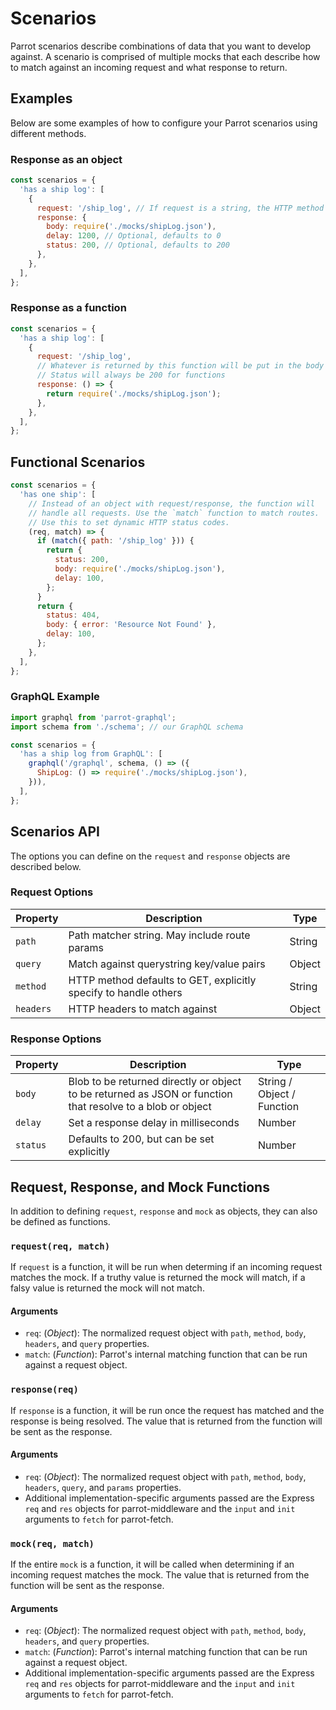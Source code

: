 # Scenarios

Parrot scenarios describe combinations of data that you want to develop against. A scenario is comprised of multiple mocks that each describe how to match against an incoming request and what response to return.

## Examples

Below are some examples of how to configure your Parrot scenarios using different methods.
### Response as an object

```js
const scenarios = {
  'has a ship log': [
    {
      request: '/ship_log', // If request is a string, the HTTP method defaults to GET
      response: {
        body: require('./mocks/shipLog.json'),
        delay: 1200, // Optional, defaults to 0
        status: 200, // Optional, defaults to 200
      },
    },
  ],
};
```

### Response as a function

```js
const scenarios = {
  'has a ship log': [
    {
      request: '/ship_log',
      // Whatever is returned by this function will be put in the body of the response
      // Status will always be 200 for functions
      response: () => {
        return require('./mocks/shipLog.json');
      },
    },
  ],
};
```

## Functional Scenarios

```js
const scenarios = {
  'has one ship': [
    // Instead of an object with request/response, the function will
    // handle all requests. Use the `match` function to match routes.
    // Use this to set dynamic HTTP status codes.
    (req, match) => {
      if (match({ path: '/ship_log' })) {
        return {
          status: 200,
          body: require('./mocks/shipLog.json'),
          delay: 100,
        };
      }
      return {
        status: 404,
        body: { error: 'Resource Not Found' },
        delay: 100,
      };
    },
  ],
};
```

### GraphQL Example

```js
import graphql from 'parrot-graphql';
import schema from './schema'; // our GraphQL schema

const scenarios = {
  'has a ship log from GraphQL': [
    graphql('/graphql', schema, () => ({
      ShipLog: () => require('./mocks/shipLog.json'),
    })),
  ],
};
```

## Scenarios API

The options you can define on the `request` and `response` objects are described below.

### Request Options

| Property  | Description                                                  | Type   |
| --------- | ------------------------------------------------------------ | ------ |
| `path`    | Path matcher string. May include route params                | String |
| `query`   | Match against querystring key/value pairs                    | Object |
| `method`  | HTTP method defaults to GET, explicitly specify to handle others | String |
| `headers` | HTTP headers to match against                                | Object |

### Response Options

| Property | Description                                                  | Type                       |
| -------- | ------------------------------------------------------------ | -------------------------- |
| `body`   | Blob to be returned directly or object to be returned as JSON or function that resolve to a blob or object | String / Object / Function |
| `delay`  | Set a response delay in milliseconds                         | Number                     |
| `status` | Defaults to 200, but can be set explicitly                   | Number                     |

## Request, Response, and Mock Functions

In addition to defining `request`, `response` and `mock` as objects, they can also be defined as functions.

### `request(req, match)`

If `request` is a function, it will be run when determing if an incoming request matches the mock.  If a truthy value is returned the mock will match, if a falsy value is returned the mock will not match.

#### Arguments

* `req`: (*Object*): The normalized request object with `path`, `method`, `body`, `headers`, and `query` properties.
* `match`: (*Function*): Parrot's internal matching function that can be run against a request object.

### `response(req)`

If `response` is a function, it will be run once the request has matched and the response is being resolved.  The value that is returned from the function will be sent as the response.

#### Arguments

* `req`: (*Object*): The normalized request object with `path`, `method`, `body`, `headers`, `query`, and `params` properties.
* Additional implementation-specific arguments passed are the Express `req` and `res` objects for parrot-middleware and the `input` and `init` arguments to `fetch` for parrot-fetch.

### `mock(req, match)`

If the entire `mock` is a function, it will be called when determining if an incoming request matches the mock.  The value that is returned from the function will be sent as the response.

#### Arguments

- `req`: (*Object*): The normalized request object with `path`, `method`, `body`, `headers`, and `query` properties.
- `match`: (*Function*): Parrot's internal matching function that can be run against a request object.
- Additional implementation-specific arguments passed are the Express `req` and `res` objects for parrot-middleware and the `input` and `init` arguments to `fetch` for parrot-fetch.
